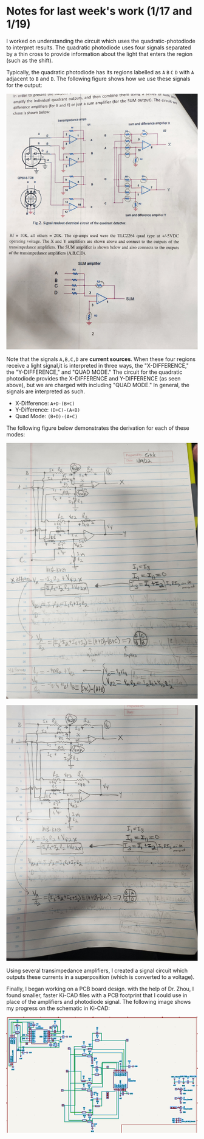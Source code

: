 # Notes for last week's work (1/17 and 1/19)

I worked on understanding the circuit which uses the quadratic-photodiode to interpret results. The quadratic photodiode uses four signals separated by a thin cross to provide information about the light that enters the region (such as the shift).

Typically, the quadratic photodiode has its regions labelled as `A` `B` `C` `D` with `A` adjacent to `B` and `D`. The following figure shows how we use these signals for the output:

![Original Schematic](images/202301_week3_orig_schematic.jpg )


Note that the signals `A,B,C,D` are **current sources**. When these four regions receive a light signal,it is interpreted in three ways, the "X-DIFFERENCE," the "Y-DIFFERENCE," and "QUAD MODE." The circuit for the quadratic photodiode provides the X-DIFFERENCE and Y-DIFFERENCE (as seen above), but we are charged with including 
"QUAD MODE." In general, the signals are interpreted as such.

* X-Difference: `A+D-(B+C)`
* Y-Difference: `(D+C)-(A+B)`
* Quad Mode: `(B+D)-(A+C)`

The following figure below demonstrates the derivation for each of these modes:

![XY-Derivation](images/202301_week3_xy_derivation.jpg)

![Q-Mode Derivation](images/202301_week3_qmode_derivation.jpg)

Using several transimpedance amplifiers, I created a signal circuit which outputs these currents in a superposition (which is converted to a voltage).

Finally, I began working on a PCB board design. with the help of Dr. Zhou, I found smaller, faster Ki-CAD files with a PCB footprint that I could use 
in place of the amplifiers and photodiode signal. The following image shows my progress on the schematic in Ki-CAD:

![Quad-PD schematic image](images/202301_week3_quadpd_schematic.png)


